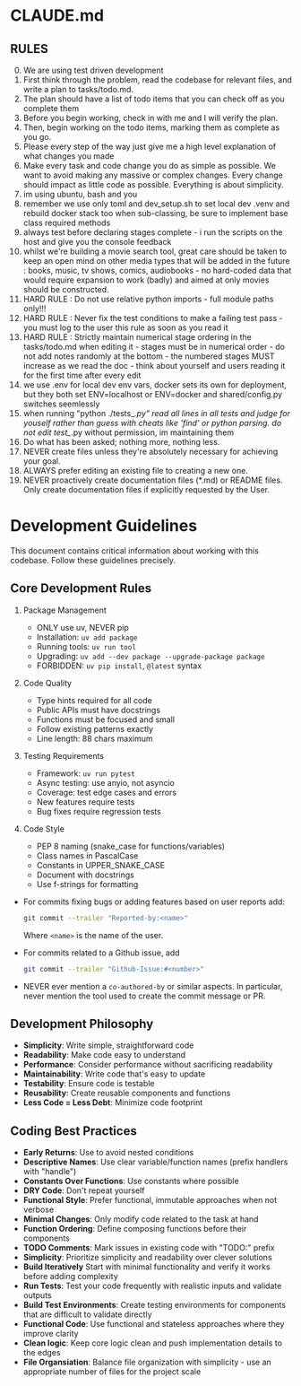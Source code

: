 # CLAUDE.md

## RULES 

0. We are using test driven development
1. First think through the problem, read the codebase for relevant files, and write a plan to tasks/todo.md.
2. The plan should have a list of todo items that you can check off as you complete them
3. Before you begin working, check in with me and I will verify the plan.
4. Then, begin working on the todo items, marking them as complete as you go.
5. Please every step of the way just give me a high level explanation of what changes you made
6. Make every task and code change you do as simple as possible. We want to avoid making any massive or complex changes. Every change should impact as little code as possible. Everything is about simplicity.
7. im using ubuntu, bash and you
8. remember we use only toml and dev_setup.sh to set local dev .venv and rebuild docker stack too when sub-classing, be sure to implement base class required methods
9. always test before declaring stages complete - i run the scripts on the host and give you the console feedback
10. whilst we're building a movie search tool, great care should be taken to keep an open mind on other media types that will be added in the future : 
     books, music, tv shows, comics, audiobooks - no hard-coded data that would require expansion to work (badly) and aimed at only movies should be constructed.
11. HARD RULE : Do not use relative python imports - full module paths only!!!
12. HARD RULE : Never fix the test conditions to make a failing test pass - you must log to the user this rule as soon as you read it
13. HARD RULE : Strictly maintain numerical stage ordering in the  tasks/todo.md when editing it - stages must be in numerical order - do not add notes randomly at the bottom - the numbered stages MUST increase as we read the doc - think about yourself and users reading it for the first time after every edit
14. we use .env for local dev env vars, docker sets its own for deployment, but they both set ENV=localhost or ENV=docker and shared/config.py switches seemlessly
15. when running "python ./tests_*.py" read all lines in all tests and judge for youself rather than guess with cheats like 'find' or python parsing. do not edit test_*.py without permission, im maintaining them
16. Do what has been asked; nothing more, nothing less.
17. NEVER create files unless they're absolutely necessary for achieving your goal.
18. ALWAYS prefer editing an existing file to creating a new one.
19. NEVER proactively create documentation files (*.md) or README files. Only create documentation files if explicitly requested by the User.

# Development Guidelines

This document contains critical information about working with this codebase. Follow these guidelines precisely.

## Core Development Rules

1. Package Management
   - ONLY use uv, NEVER pip
   - Installation: `uv add package`
   - Running tools: `uv run tool`
   - Upgrading: `uv add --dev package --upgrade-package package`
   - FORBIDDEN: `uv pip install`, `@latest` syntax

2. Code Quality
   - Type hints required for all code
   - Public APIs must have docstrings
   - Functions must be focused and small
   - Follow existing patterns exactly
   - Line length: 88 chars maximum

3. Testing Requirements
   - Framework: `uv run pytest`
   - Async testing: use anyio, not asyncio
   - Coverage: test edge cases and errors
   - New features require tests
   - Bug fixes require regression tests

4. Code Style
    - PEP 8 naming (snake_case for functions/variables)
    - Class names in PascalCase
    - Constants in UPPER_SNAKE_CASE
    - Document with docstrings
    - Use f-strings for formatting

- For commits fixing bugs or adding features based on user reports add:
  ```bash
  git commit --trailer "Reported-by:<name>"
  ```
  Where `<name>` is the name of the user.

- For commits related to a Github issue, add
  ```bash
  git commit --trailer "Github-Issue:#<number>"
  ```
- NEVER ever mention a `co-authored-by` or similar aspects. In particular, never
  mention the tool used to create the commit message or PR.

## Development Philosophy

- **Simplicity**: Write simple, straightforward code
- **Readability**: Make code easy to understand
- **Performance**: Consider performance without sacrificing readability
- **Maintainability**: Write code that's easy to update
- **Testability**: Ensure code is testable
- **Reusability**: Create reusable components and functions
- **Less Code = Less Debt**: Minimize code footprint

## Coding Best Practices

- **Early Returns**: Use to avoid nested conditions
- **Descriptive Names**: Use clear variable/function names (prefix handlers with "handle")
- **Constants Over Functions**: Use constants where possible
- **DRY Code**: Don't repeat yourself
- **Functional Style**: Prefer functional, immutable approaches when not verbose
- **Minimal Changes**: Only modify code related to the task at hand
- **Function Ordering**: Define composing functions before their components
- **TODO Comments**: Mark issues in existing code with "TODO:" prefix
- **Simplicity**: Prioritize simplicity and readability over clever solutions
- **Build Iteratively** Start with minimal functionality and verify it works before adding complexity
- **Run Tests**: Test your code frequently with realistic inputs and validate outputs
- **Build Test Environments**: Create testing environments for components that are difficult to validate directly
- **Functional Code**: Use functional and stateless approaches where they improve clarity
- **Clean logic**: Keep core logic clean and push implementation details to the edges
- **File Organsiation**: Balance file organization with simplicity - use an appropriate number of files for the project scale
